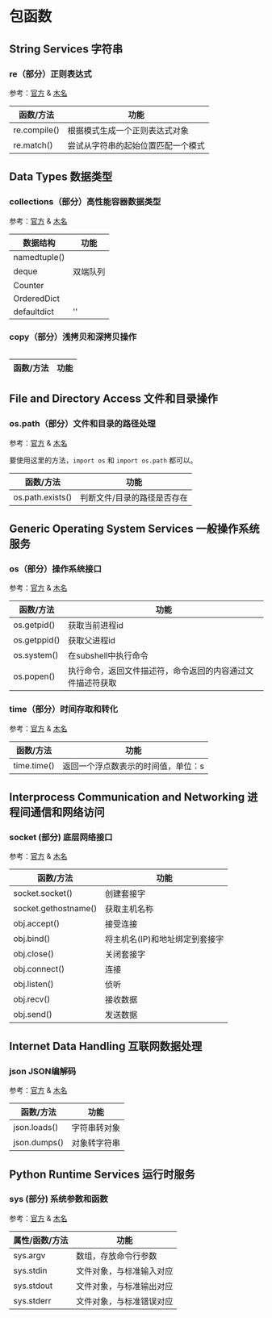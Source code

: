 # 包函数

## String Services 字符串

### re（部分）正则表达式

参考：[官方](https://docs.python.org/2/library/re.html) & [木名](#docs/pkg_re)

|函数/方法          	|功能                           |
|-------------------|-------------------------------|
|re.compile() 		|根据模式生成一个正则表达式对象		|
|re.match() 		|尝试从字符串的起始位置匹配一个模式	|


## Data Types 数据类型

### collections（部分）高性能容器数据类型

参考：[官方](https://docs.python.org/2/library/collections.html) & [木名](#docs/pkg_collections)

|数据结构          	|功能                           |
|-------------------|-------------------------------|
|namedtuple()		||
|deque  			|双端队列|
|Counter 			||
|OrderedDict 		||
|defaultdict		|''|


### copy（部分）浅拷贝和深拷贝操作

###### 

|函数/方法          	|功能                           |
|-------------------|-------------------------------|



## File and Directory Access 文件和目录操作

### os.path（部分）文件和目录的路径处理

参考：[官方](https://docs.python.org/2/library/os.path.html) & [木名](#docs/pkg_os_path)

要使用这里的方法，`import os` 和 `import os.path` 都可以。

|函数/方法          	|功能                           |
|-------------------|-------------------------------|
|os.path.exists() 	|判断文件/目录的路径是否存在			|


## Generic Operating System Services 一般操作系统服务

### os（部分）操作系统接口

参考：[官方](https://docs.python.org/2/library/os.html) & [木名](#docs/pkg_os)

|函数/方法          	|功能                           |
|-------------------|-------------------------------|
|os.getpid()		|获取当前进程id					|
|os.getppid() 		|获取父进程id						|
|os.system()		|在subshell中执行命令				|
|os.popen()			|执行命令，返回文件描述符，命令返回的内容通过文件描述符获取|


### time（部分）时间存取和转化

参考：[官方](https://docs.python.org/2/library/time.html) & [木名](#docs/pkg_time)

|函数/方法          	|功能                           |
|-------------------|-------------------------------|
|time.time()		|返回一个浮点数表示的时间值，单位：s	|


## Interprocess Communication and Networking 进程间通信和网络访问

### socket (部分) 底层网络接口

参考：[官方](https://docs.python.org/2/library/socket.html) & [木名](#docs/pkg_socket)

|函数/方法          	|功能                           |
|-------------------|-------------------------------|
|socket.socket()      |创建套接字                     |
|socket.gethostname() |获取主机名称                   |
|obj.accept()         |接受连接                       |
|obj.bind()           |将主机名(IP)和地址绑定到套接字 		|
|obj.close()          |关闭套接字                     |
|obj.connect()        |连接                           |
|obj.listen()         |侦听                           |
|obj.recv()           |接收数据                       |
|obj.send()           |发送数据                       |

## Internet Data Handling 互联网数据处理

### json JSON编解码

参考：[官方](https://docs.python.org/2/library/json.html) & [木名](#docs/pkg_json)

|函数/方法          	|功能                           |
|-------------------|-------------------------------|
|json.loads() 		|字符串转对象|
|json.dumps() 		|对象转字符串|


## Python Runtime Services 运行时服务

### sys (部分) 系统参数和函数

参考：[官方](https://docs.python.org/2/library/sys.html) & [木名](#docs/pkg_sys)

|属性/函数/方法       |功能                           |
|-------------------|-------------------------------|
|sys.argv           |数组，存放命令行参数           |
|sys.stdin 			|文件对象，与标准输入对应 		|
|sys.stdout 		|文件对象，与标准输出对应		|
|sys.stderr 		|文件对象，与标准错误对应		|








